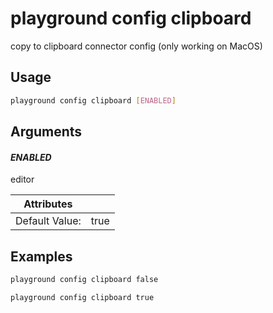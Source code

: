 # playground config clipboard

copy to clipboard connector config (only working on MacOS)

## Usage

```bash
playground config clipboard [ENABLED]
```

## Arguments

#### *ENABLED*

editor

| Attributes      | &nbsp;
|-----------------|-------------
| Default Value:  | true

## Examples

```bash
playground config clipboard false
```

```bash
playground config clipboard true
```


